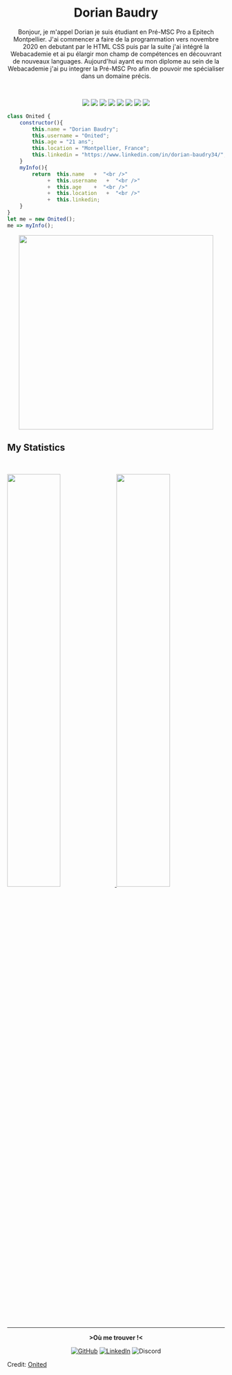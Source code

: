 
<h1 align="center">
  <b>Dorian Baudry</b>
</h1>
<div align="center">
<p>Bonjour, je m'appel Dorian je suis étudiant en Pré-MSC Pro a Epitech Montpellier. J'ai commencer a faire de la programmation vers novembre 2020 en debutant par le HTML CSS puis par la suite j'ai intégré la Webacademie et ai pu élargir mon champ de compétences en découvrant de nouveaux languages. Aujourd'hui ayant eu mon diplome au sein de la Webacademie j'ai pu integrer la Pré-MSC Pro afin de pouvoir me spécialiser dans un domaine précis.</p>
</div>
<br>

<p>
<div align="center">
  <img src="https://img.shields.io/badge/html5-%23E34F26.svg?style=for-the-badge&logo=html5&logoColor=white">
  <img src="https://img.shields.io/badge/css3-%231572B6.svg?style=for-the-badge&logo=css3&logoColor=white">
  <img src="https://img.shields.io/badge/javascript-%23323330.svg?style=for-the-badge&logo=javascript&logoColor=%23F7DF1E">
  <img src="https://img.shields.io/badge/jquery-%230769AD.svg?style=for-the-badge&logo=jquery&logoColor=white">
  <img src="https://img.shields.io/badge/php-%23777BB4.svg?style=for-the-badge&logo=php&logoColor=white">
  <img src="https://img.shields.io/badge/react-%2320232a.svg?style=for-the-badge&logo=react&logoColor=%2361DAFB">
  <img src="https://img.shields.io/badge/mysql-%2300f.svg?style=for-the-badge&logo=mysql&logoColor=white">
  <img src="https://img.shields.io/badge/SASS-hotpink.svg?style=for-the-badge&logo=SASS&logoColor=white">
</div>
</p>

```js
class Onited {
	constructor(){
		this.name = "Dorian Baudry";
		this.username = "Onited";
		this.age = "21 ans";
		this.location = "Montpellier, France";
		this.linkedin = "https://www.linkedin.com/in/dorian-baudry34/";
	}
	myInfo(){
		return  this.name  	+  "<br />"
		     +  this.username  	+  "<br />"
		     +  this.age  	+  "<br />"
		     +  this.location  	+  "<br />"
		     +  this.linkedin;
	}
}
let me = new Onited();
me => myInfo();
```

<div align="center">
  <a href="https://open.spotify.com/user/onitedtheone?si=e38715f2f0644780">
    <img src="https://spotify-recently-played-readme.vercel.app/api?user=onitedtheone&count=1" width="450px">
  </a>
</div>

<!--
<div align="center">
  <a href="https://open.spotify.com/user/onitedtheone?si=e38715f2f0644780">
    <img src="https://spotify-readme-theta-virid.vercel.app/api?scan=true&theme=dark" width="240px">
  </a>
</div>
-->

## My Statistics

<br/>
<p align="left">
  <a href="https://github.com/Onited/">
  <img width="49.5%" src="https://github-readme-stats.vercel.app/api?username=Onited&show_icons=true&theme=gruvbox&hide_border=true" />
    <img width="49.5%" src="http://github-readme-streak-stats.herokuapp.com?user=onited&theme=gruvbox&hide_border=true&date_format=M%20j%5B%2C%20Y%5D" />
  </a>
</p>
<br>

<!--
[![Onited' Activity Graph](https://activity-graph.herokuapp.com/graph?username=onited&custom_title=Onited's%20Contribution%20Graph&theme=gruvbox&bg_color=282828&hide_border=true&line=d1a01f&point=c58545)](https://github.com/Onited/)
-->

------
<div align="center">
	<p><strong>>Où me trouver !<</strong><p>
	<a href="https://github.com/Onited"><img alt='GitHub' src='https://img.shields.io/badge/github-%23121011.svg?style=for-the-badge&logo=github&logoColor=white'/></a>
	<a href="https://www.linkedin.com/in/dorian-baudry34/"><img alt='LinkedIn' src='https://img.shields.io/badge/linkedin-%230077B5.svg?style=for-the-badge&logo=linkedin&logoColor=white'/></a>
	<img alt='Discord' src='https://img.shields.io/badge/DorianBaudry-%237289DA.svg?style=for-the-badge&logo=discord&logoColor=white'/>
</div>

Credit: [Onited](https://github.com/onited)
